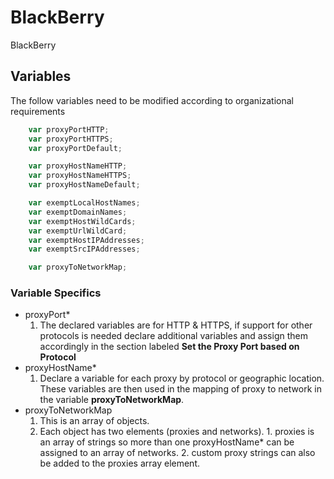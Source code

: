 # BlackBerry
BlackBerry

## Variables
The follow variables need to be modified according to organizational requirements

```javascript
    var proxyPortHTTP;
    var proxyPortHTTPS;
    var proxyPortDefault;

    var proxyHostNameHTTP;
    var proxyHostNameHTTPS;
    var proxyHostNameDefault;

    var exemptLocalHostNames;
    var exemptDomainNames;
    var exemptHostWildCards;
    var exemptUrlWildCard;
    var exemptHostIPAddresses;
    var exemptSrcIPAddresses;

    var proxyToNetworkMap;
```

### Variable Specifics
* proxyPort*
  1. The declared variables are for HTTP & HTTPS, if support for other protocols is needed declare additional variables and assign them accordingly in the section labeled
**Set the Proxy Port based on Protocol**
* proxyHostName*
  1. Declare a variable for each proxy by protocol or geographic location.  These variables are then used in the mapping of proxy to network in the variable **proxyToNetworkMap**.
* proxyToNetworkMap
  1. This is an array of objects.  
    1. Each object has two elements (proxies and networks).
      1. proxies is an array of strings so more than one proxyHostName* can be assigned to an array of networks.
      2. custom proxy strings can also be added to the proxies array element.
